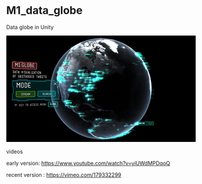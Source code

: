 # M1_data_globe
Data globe in Unity

![IMAGE ALT TEXT HERE](Globe.jpg)

videos

early version:
https://www.youtube.com/watch?v=yiUWdMPDqoQ

recent version :
https://vimeo.com/179332299

